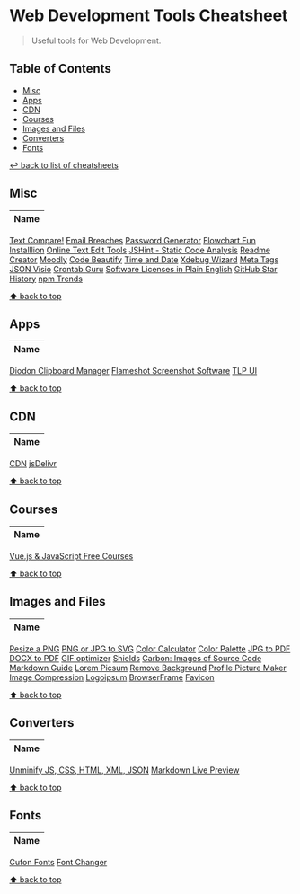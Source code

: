 # Web Development Tools Cheatsheet
> Useful tools for Web Development.

## Table of Contents

* [Misc](#misc)
* [Apps](#apps)
* [CDN](#cdn)
* [Courses](#courses)
* [Images and Files](#images-and-files)
* [Converters](#converters)
* [Fonts](#fonts)

[↩ back to list of cheatsheets](README.md#list-of-cheatsheets)

## Misc

Name |
---- |
[Text Compare!](https://text-compare.com/)
[Email Breaches](https://haveibeenpwned.com/)
[Password Generator](https://passwordsgenerator.net/)
[Flowchart Fun](https://flowchart.fun/)
[Installlion](https://installlion.com/)
[Online Text Edit Tools](https://textedit.tools/)
[JSHint - Static Code Analysis](https://jshint.com/)
[Readme Creator](https://readme.so/)
[Moodly](https://moodly.site/)
[Code Beautify](https://codebeautify.org/)
[Time and Date](https://www.timeanddate.com/date/dateadd.html)
[Xdebug Wizard](https://xdebug.org/wizard)
[Meta Tags](https://metatags.io/)
[JSON Visio](https://jsonvisio.com/editor)
[Crontab Guru](https://crontab.guru/)
[Software Licenses in Plain English](https://tldrlegal.com/)
[GitHub Star History](https://star-history.com/)
[npm Trends](https://npmtrends.com/)

[⬆ back to top](#table-of-contents)

## Apps

Name |
---- |
[Diodon Clipboard Manager](https://launchpad.net/diodon)
[Flameshot Screenshot Software](https://flameshot.org/)
[TLP UI](https://github.com/d4nj1/TLPUI)

[⬆ back to top](#table-of-contents)

## CDN

Name |
---- |
[CDN](https://cdnjs.com/)
[jsDelivr](https://www.jsdelivr.com/)

[⬆ back to top](#table-of-contents)

## Courses

Name |
---- |
[Vue.js & JavaScript Free Courses](https://vueschool.io/courses?filter=free-courses)

[⬆ back to top](#table-of-contents)

## Images and Files

Name |
---- |
[Resize a PNG](https://onlinepngtools.com/resize-png)
[PNG or JPG to SVG](https://www.pngtosvg.com/)
[Color Calculator](https://www.sessions.edu/color-calculator/)
[Color Palette](https://www.w3schools.com/cssref/css_colors.asp)
[JPG to PDF](https://smallpdf.com/jpg-to-pdf)
[DOCX to PDF](https://online2pdf.com/convert-docx-to-pdf)
[GIF optimizer](https://ezgif.com/optimize)
[Shields](https://shields.io/)
[Carbon: Images of Source Code](https://carbon.now.sh/)
[Markdown Guide](https://guides.github.com/features/mastering-markdown/)
[Lorem Picsum](https://picsum.photos/)
[Remove Background](https://www.remove.bg/)
[Profile Picture Maker](https://pfpmaker.com/)
[Image Compression](https://compressor.io/)
[Logoipsum](https://logoipsum.com/)
[BrowserFrame](https://browserframe.com/)
[Favicon](https://favicon.io/)

[⬆ back to top](#table-of-contents)

## Converters

Name |
---- |
[Unminify JS, CSS, HTML, XML, JSON](https://unminify.com/)
[Markdown Live Preview](https://markdownlivepreview.com/)

[⬆ back to top](#table-of-contents)

## Fonts

Name |
---- |
[Cufon Fonts](https://www.cufonfonts.com/)
[Font Changer](https://lingojam.com/FontChanger)

[⬆ back to top](#table-of-contents)

